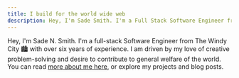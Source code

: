 ```yaml
---
title: I build for the world wide web
description: Hey, I'm Sade Smith. I'm a Full Stack Software Engineer from The Windy City.
---
```


Hey, I'm Sade N. Smith. I'm a full-stack Software Engineer from The Windy City 🏙️ with over six years of experience. I am driven by my love of creative problem-solving and desire to contribute to general welfare of the world. You can read [ more about me here](./pages/about.html), or explore my projects and blog posts.
